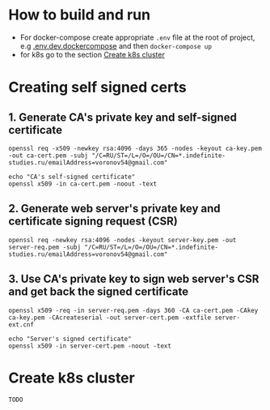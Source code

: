 # How to build and run
 - For docker-compose create appropriate `.env` file at the root of project, e.g [.env.dev.dockercompose](https://github.com/ArtemVoronov/indefinite-studies-configruation-service/blob/main/.env.dev.dockercompose) and then `docker-compose up`
 - for k8s go to the section [Create k8s cluster](https://github.com/ArtemVoronov/indefinite-studies-configruation-service#create-k8s-cluster)


# Creating self signed certs

## 1. Generate CA's private key and self-signed certificate

```
openssl req -x509 -newkey rsa:4096 -days 365 -nodes -keyout ca-key.pem -out ca-cert.pem -subj "/C=RU/ST=/L=/O=/OU=/CN=*.indefinite-studies.ru/emailAddress=voronov54@gmail.com"

echo "CA's self-signed certificate"
openssl x509 -in ca-cert.pem -noout -text
```

## 2. Generate web server's private key and certificate signing request (CSR)

```
openssl req -newkey rsa:4096 -nodes -keyout server-key.pem -out server-req.pem -subj "/C=RU/ST=/L=/O=/OU=/CN=*.indefinite-studies.ru/emailAddress=voronov54@gmail.com"
```

## 3. Use CA's private key to sign web server's CSR and get back the signed certificate

```
openssl x509 -req -in server-req.pem -days 360 -CA ca-cert.pem -CAkey ca-key.pem -CAcreateserial -out server-cert.pem -extfile server-ext.cnf

echo "Server's signed certificate"
openssl x509 -in server-cert.pem -noout -text
```

# Create k8s cluster

```
TODO
```